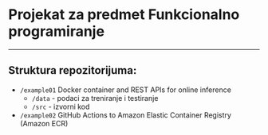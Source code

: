 # Projekat za predmet Funkcionalno programiranje

---
## Struktura repozitorijuma:
- `/example01` 	Docker container and REST APIs for online inference  
    * `/data`  - podaci za treniranje i testiranje
    * `/src`   - izvorni kod 
- `/example02`  GitHub Actions to Amazon Elastic Container Registry (Amazon ECR)


